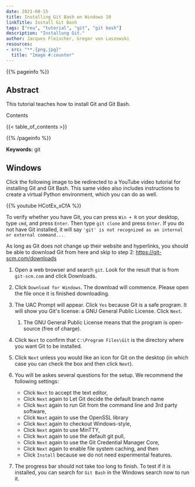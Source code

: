 ```yaml
---
date: 2021-08-15
title: Installing Git Bash on Windows 10
linkTitle: Install Git Bash
tags: ["reu", "tutorial", "git", "git bash"]
description: "Installung Git."
author: Jacques Fleischer, Gregor von Laszewski
resources:
- src: "**.{png,jpg}"
  title: "Image #:counter"
---
```



{{% pageinfo %}}

## Abstract

This tutorial teaches how to install Git and Git Bash.

Contents

{{< table_of_contents >}}

{{% /pageinfo %}}

**Keywords:** git


## Windows

Click the following image to be redirected to a YouTube video tutorial for installing Git and Git Bash. This same video also includes instructions to create a virtual Python environment, which you can do as well.

{{% youtube HCotEx_xCfA %}}

To verify whether you have Git, you can press `Win + R` on your desktop, type `cmd`, and press `Enter`. Then type `git clone` and press `Enter`. If you do not have Git installed, it will say `'git' is not recognized as an internal or external command...`

As long as Git does not change up their website and hyperlinks, you should be able to download Git from here and skip to step 2: <https://git-scm.com/downloads>

1. Open a web browser and search `git`. Look for the result that is from `git-scm.com` and click Downloads.

2. Click `Download for Windows`. The download will commence. Please open the file once it is finished downloading.

3. The UAC Prompt will appear. Click `Yes` because Git is a safe program. It will show you Git's license: a GNU General Public License. Click `Next`.
   1. The GNU General Public License means that the program is open-source (free of charge).
  
4. Click `Next` to confirm that `C:\Program Files\Git` is the directory where you want Git to be installed.

5. Click `Next` unless you would like an icon for Git on the desktop (in which case you can check the box and then click `Next`).

6. You will be askes several questions for the setup. We recommend the following settings:

   * Click `Next` to accept the text editor, 
   * Click `Next` again to Let Git decide the default branch name
   * Click `Next` again to run Git from the command line and 3rd party software, 
   * Click `Next` again to use the OpenSSL library
   * Click `Next` again to checkout Windows-style, 
   * Click `Next` again to use MinTTY, 
   * Click `Next` again to use the default git pull, 
   * Click `Next` again to use the Git Credential Manager Core,
   * Click `Next` again to enable file system caching, and then
   * Click `Install` because we do not need experimental features.

7. The progress bar should not take too long to finish. To test if it is installed, you can search for `Git Bash` in the Windows search now to run it.


  
